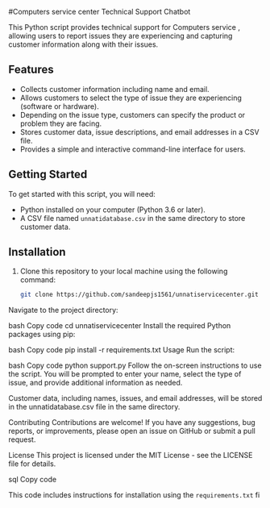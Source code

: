 
#Computers service center Technical Support Chatbot

This Python script provides technical support for  Computers service , allowing users to report issues they are experiencing and capturing customer information along with their issues.

## Features

- Collects customer information including name and email.
- Allows customers to select the type of issue they are experiencing (software or hardware).
- Depending on the issue type, customers can specify the product or problem they are facing.
- Stores customer data, issue descriptions, and email addresses in a CSV file.
- Provides a simple and interactive command-line interface for users.

## Getting Started

To get started with this script, you will need:

- Python installed on your computer (Python 3.6 or later).
- A CSV file named `unnatidatabase.csv` in the same directory to store customer data.

## Installation

1. Clone this repository to your local machine using the following command:

   ```bash
   git clone https://github.com/sandeepjs1561/unnatiservicecenter.git
Navigate to the project directory:

bash
Copy code
cd unnatiservicecenter
Install the required Python packages using pip:

bash
Copy code
pip install -r requirements.txt
Usage
Run the script:

bash
Copy code
python support.py
Follow the on-screen instructions to use the script. You will be prompted to enter your name, select the type of issue, and provide additional information as needed.

Customer data, including names, issues, and email addresses, will be stored in the unnatidatabase.csv file in the same directory.

Contributing
Contributions are welcome! If you have any suggestions, bug reports, or improvements, please open an issue on GitHub or submit a pull request.

License
This project is licensed under the MIT License - see the LICENSE file for details.

sql
Copy code

This code includes instructions for installation using the `requirements.txt` fi
